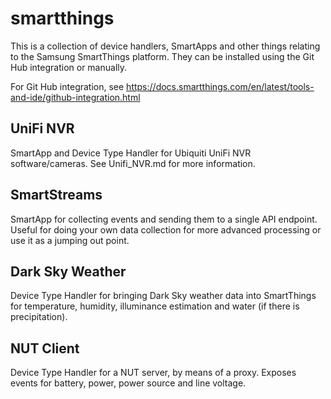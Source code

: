 # smartthings

This is a collection of device handlers, SmartApps and other things relating to the Samsung SmartThings platform.  They can be installed using the Git Hub integration or manually.  

For Git Hub integration, see https://docs.smartthings.com/en/latest/tools-and-ide/github-integration.html

## UniFi NVR
SmartApp and Device Type Handler for Ubiquiti UniFi NVR software/cameras.  See Unifi_NVR.md for more information.

## SmartStreams
SmartApp for collecting events and sending them to a single API endpoint.  Useful for doing your own data collection for more advanced processing or use it as a jumping out point.

## Dark Sky Weather
Device Type Handler for bringing Dark Sky weather data into SmartThings for temperature, humidity, illuminance estimation and water (if there is precipitation).

## NUT Client
Device Type Handler for a NUT server, by means of a proxy.  Exposes events for battery, power, power source and line voltage.

